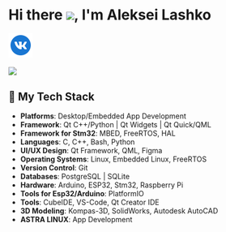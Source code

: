 # Hi there <img src="https://media.giphy.com/media/hvRJCLFzcasrR4ia7z/giphy.gif" width="25px">, I'm Aleksei Lashko

[![Vk: Aleksei Lashko](https://github.com/LASHKOAG/LASHKOAG/blob/main/source/icons8-vk-circled-48.png)](https://vk.com/la6ko)

<a href="https://vk.com/la6ko" target="blank"><img align="center" src="https://icons8.com/icon/114452/vk-circled" height="100" /></a>
<!--
"https://www.google.com/
src="https://img.icons8.com/color/344/telegram-app--v1.png"
**LASHKOAG/LASHKOAG** is a ✨ _special_ ✨ repository because its `README.md` (this file) appears on your GitHub profile.

Here are some ideas to get you started:

- 🔭 I’m currently working on ...
- 🌱 I’m currently learning ...
- 👯 I’m looking to collaborate on ...
- 🤔 I’m looking for help with ...
- 💬 Ask me about ...
- 📫 How to reach me: ...
- 😄 Pronouns: ...
- ⚡ Fun fact: ...
-->

## 🔧 My Tech Stack

- **Platforms**: Desktop/Embedded App Development
- **Framework**: Qt C++/Python | Qt Widgets | Qt Quick/QML
- **Framework for Stm32**: MBED, FreeRTOS, HAL
- **Languages**: C, C++, Bash, Python
- **UI/UX Design**: Qt Framework, QML, Figma
- **Operating Systems**: Linux, Embedded Linux, FreeRTOS
- **Version Control**: Git
- **Databases**: PostgreSQL | SQLite
- **Hardware**: Arduino, ESP32, Stm32, Raspberry Pi
- **Tools for Esp32/Arduino**: PlatformIO
- **Tools**: CubeIDE, VS-Code, Qt Creator IDE
- **3D Modeling**: Kompas-3D, SolidWorks, Autodesk AutoCAD
- **ASTRA LINUX**: App Development

